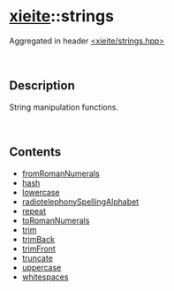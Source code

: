 # [xieite](./xieite.md)\:\:strings
Aggregated in header [<xieite/strings.hpp>](../include/xieite/strings.hpp)

&nbsp;

## Description
String manipulation functions.

&nbsp;

## Contents
- [fromRomanNumerals](./strings/fromRomanNumerals.md)
- [hash](./strings/hash.md)
- [lowercase](./strings/lowercase.md)
- [radiotelephonySpellingAlphabet](./strings/radiotelephonySpellingAlphabet.md)
- [repeat](./strings/repeat.md)
- [toRomanNumerals](./strings/toRomanNumerals.md)
- [trim](./strings/trim.md)
- [trimBack](./strings/trimBack.md)
- [trimFront](./strings/trimFront.md)
- [truncate](./strings/truncate.md)
- [uppercase](./strings/uppercase.md)
- [whitespaces](./strings/whitespaces.md)
